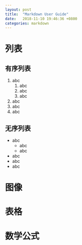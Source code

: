 ```yaml
---
layout: post
title:  "Markdown User Guide"
date:   2018-11-10 19:46:36 +0800
categories: markdown
---
```

# 列表

## 有序列表

1. abc
    1. abc
    2. abc
    3. abc
2. abc
3. abc
4. abc

## 无序列表

- abc
    - abc
    - abc
- abc
- abc
- abc

# 图像

# 表格

# 数学公式
